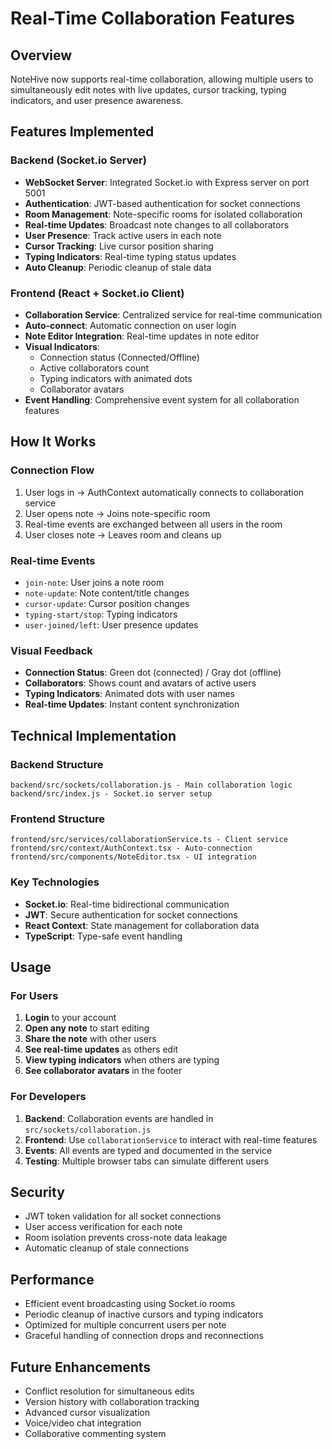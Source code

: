 # Real-Time Collaboration Features

## Overview
NoteHive now supports real-time collaboration, allowing multiple users to simultaneously edit notes with live updates, cursor tracking, typing indicators, and user presence awareness.

## Features Implemented

### Backend (Socket.io Server)
- **WebSocket Server**: Integrated Socket.io with Express server on port 5001
- **Authentication**: JWT-based authentication for socket connections
- **Room Management**: Note-specific rooms for isolated collaboration
- **Real-time Updates**: Broadcast note changes to all collaborators
- **User Presence**: Track active users in each note
- **Cursor Tracking**: Live cursor position sharing
- **Typing Indicators**: Real-time typing status updates
- **Auto Cleanup**: Periodic cleanup of stale data

### Frontend (React + Socket.io Client)
- **Collaboration Service**: Centralized service for real-time communication
- **Auto-connect**: Automatic connection on user login
- **Note Editor Integration**: Real-time updates in note editor
- **Visual Indicators**: 
  - Connection status (Connected/Offline)
  - Active collaborators count
  - Typing indicators with animated dots
  - Collaborator avatars
- **Event Handling**: Comprehensive event system for all collaboration features

## How It Works

### Connection Flow
1. User logs in → AuthContext automatically connects to collaboration service
2. User opens note → Joins note-specific room
3. Real-time events are exchanged between all users in the room
4. User closes note → Leaves room and cleans up

### Real-time Events
- `join-note`: User joins a note room
- `note-update`: Note content/title changes
- `cursor-update`: Cursor position changes
- `typing-start/stop`: Typing indicators
- `user-joined/left`: User presence updates

### Visual Feedback
- **Connection Status**: Green dot (connected) / Gray dot (offline)
- **Collaborators**: Shows count and avatars of active users
- **Typing Indicators**: Animated dots with user names
- **Real-time Updates**: Instant content synchronization

## Technical Implementation

### Backend Structure
```
backend/src/sockets/collaboration.js - Main collaboration logic
backend/src/index.js - Socket.io server setup
```

### Frontend Structure
```
frontend/src/services/collaborationService.ts - Client service
frontend/src/context/AuthContext.tsx - Auto-connection
frontend/src/components/NoteEditor.tsx - UI integration
```

### Key Technologies
- **Socket.io**: Real-time bidirectional communication
- **JWT**: Secure authentication for socket connections
- **React Context**: State management for collaboration data
- **TypeScript**: Type-safe event handling

## Usage

### For Users
1. **Login** to your account
2. **Open any note** to start editing
3. **Share the note** with other users
4. **See real-time updates** as others edit
5. **View typing indicators** when others are typing
6. **See collaborator avatars** in the footer

### For Developers
1. **Backend**: Collaboration events are handled in `src/sockets/collaboration.js`
2. **Frontend**: Use `collaborationService` to interact with real-time features
3. **Events**: All events are typed and documented in the service
4. **Testing**: Multiple browser tabs can simulate different users

## Security
- JWT token validation for all socket connections
- User access verification for each note
- Room isolation prevents cross-note data leakage
- Automatic cleanup of stale connections

## Performance
- Efficient event broadcasting using Socket.io rooms
- Periodic cleanup of inactive cursors and typing indicators
- Optimized for multiple concurrent users per note
- Graceful handling of connection drops and reconnections

## Future Enhancements
- Conflict resolution for simultaneous edits
- Version history with collaboration tracking
- Advanced cursor visualization
- Voice/video chat integration
- Collaborative commenting system
